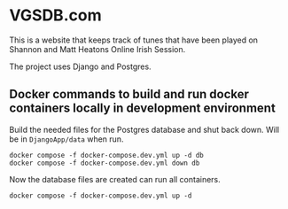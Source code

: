 # VGSDB.com

This is a website that keeps track of tunes that have been played on Shannon and Matt Heatons Online Irish Session.

The project uses Django and Postgres.

## Docker commands to build and run docker containers locally in development environment

Build the needed files for the Postgres database and shut back down. Will be  in `DjangoApp/data` when run. 
```
docker compose -f docker-compose.dev.yml up -d db
docker compose -f docker-compose.dev.yml down db
```

Now the database files are created can run all containers.
```
docker compose -f docker-compose.dev.yml up -d
```

